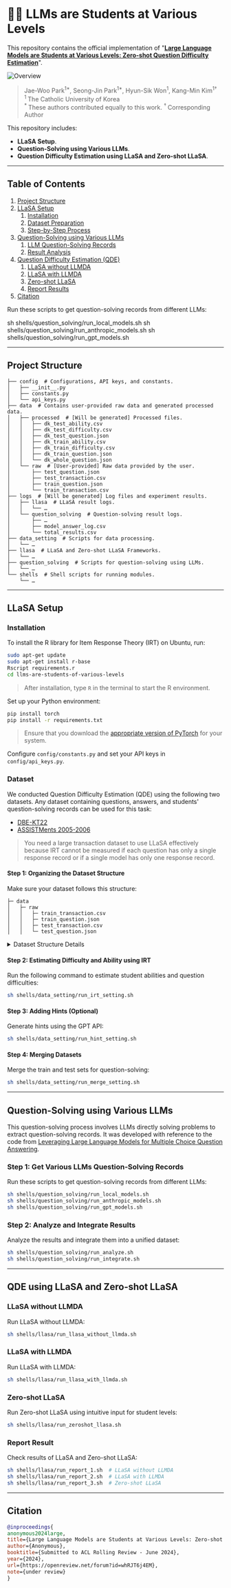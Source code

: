 # 👩‍🏫 LLMs are Students at Various Levels
This repository contains the official implementation of "[**Large Language Models are Students at Various Levels: Zero-shot Question Difficulty Estimation**](https://openreview.net/pdf?id=whRJT6j4EM)".

![Overview](assets/overview_1.png)
> Jae-Woo Park<sup>1\*</sup>, Seong-Jin Park<sup>1\*</sup>, Hyun-Sik Won<sup>1</sup>, Kang-Min Kim<sup>1†</sup>  
<sup>1 </sup>The Catholic University of Korea  
<sup>\* </sup>These authors contributed equally to this work. <sup>† </sup>Corresponding Author  

This repository includes:
- **LLaSA Setup**.
- **Question-Solving using Various LLMs**.
- **Question Difficulty Estimation using LLaSA and Zero-shot LLaSA**.

---

## Table of Contents
1. [Project Structure](#project-structure)
2. [LLaSA Setup](#llasa-setup)
   1. [Installation](#installation)
   2. [Dataset Preparation](#dataset)
   3. [Step-by-Step Process](#step-1-organizing-the-dataset-structure)
3. [Question-Solving using Various LLMs](#question-solving-using-various-llms)
   1. [LLM Question-Solving Records](#step-1-get-various-llms-question-solving-records)
   2. [Result Analysis](#step-2-analyze-and-integrate-results)
4. [Question Difficulty Estimation (QDE)](#qde-using-llasa-and-zero-shot-llasa)
   1. [LLaSA without LLMDA](#llasa-without-llmda)
   2. [LLaSA with LLMDA](#llasa-with-llmda)
   3. [Zero-shot LLaSA](#zero-shot-llasa)
   4. [Report Results](#report-result)
5. [Citation](#citation)

Run these scripts to get question-solving records from different LLMs:

sh shells/question_solving/run_local_models.sh
sh shells/question_solving/run_anthropic_models.sh
sh shells/question_solving/run_gpt_models.sh

---

## Project Structure
```plaintext
├── config  # Configurations, API keys, and constants.
│   ├── __init__.py
│   ├── constants.py
│   └── api_keys.py
├── data  # Contains user-provided raw data and generated processed data.
│   ├── processed  # [Will be generated] Processed files.
│   │   ├── dk_test_ability.csv
│   │   ├── dk_test_difficulty.csv
│   │   ├── dk_test_question.json
│   │   ├── dk_train_ability.csv
│   │   ├── dk_train_difficulty.csv
│   │   ├── dk_train_question.json
│   │   └── dk_whole_question.json
│   └── raw  # [User-provided] Raw data provided by the user.
│       ├── test_question.json
│       ├── test_transaction.csv
│       ├── train_question.json
│       └── train_transaction.csv
├── logs  # [Will be generated] Log files and experiment results.
│   ├── llasa  # LLaSA result logs.
│   │   └── …
│   └── question_solving  # Question-solving result logs.
│       ├── …
│       ├── model_answer_log.csv
│       └── total_results.csv
├── data_setting  # Scripts for data processing.
│   └── …
├── llasa  # LLaSA and Zero-shot LLaSA Frameworks.
│   └── …
├── question_solving  # Scripts for question-solving using LLMs.
│   └── …
└── shells  # Shell scripts for running modules.
    └── …
```

---

## LLaSA Setup

### Installation
To install the R library for Item Response Theory (IRT) on Ubuntu, run:
```bash
sudo apt-get update
sudo apt-get install r-base
Rscript requirements.r
cd llms-are-students-of-various-levels
```
> After installation, type `R` in the terminal to start the R environment.

Set up your Python environment:
```bash
pip install torch
pip install -r requirements.txt
```
> Ensure that you download the [appropriate version of PyTorch](https://pytorch.org/) for your system.

Configure `config/constants.py` and set your API keys in `config/api_keys.py`.

### Dataset
We conducted Question Difficulty Estimation (QDE) using the following two datasets. Any dataset containing questions, answers, and students' question-solving records can be used for this task:
- [DBE-KT22](https://dataverse.ada.edu.au/dataset.xhtml?persistentId=doi:10.26193/6DZWOH)
- [ASSISTMents 2005-2006](https://pslcdatashop.web.cmu.edu/Files?datasetId=120)
> You need a large transaction dataset to use LLaSA effectively because IRT cannot be measured if each question has only a single response record or if a single model has only one response record.

#### Step 1: Organizing the Dataset Structure
Make sure your dataset follows this structure:
```
├─ data
│   ├─ raw
│   │   ├─ train_transaction.csv
│   │   ├─ train_question.json
│   │   ├─ test_transaction.csv
│   │   └─ test_question.json
```

<details>
<summary>Dataset Structure Details</summary>

Here is an example of `train_transaction.csv` and `train_question.json`. Please prepare `test_transaction.csv` and `test_question.json` in the same format.

> **train_transaction.csv**:

| question_id | S1 | S2 | ... | SN |
|-------------|----|----|-----|----|
| Q1          | 1  | 1  | ... | 1  |
| Q2          | 0  | 1  | ... | 1  |

> **train_question.json**:
```json
{
  "question_text": "Choose the correct ...",
  "question_id": 1,
  "choices": ["10", "20", "30", "40"],
  "answer": ["10"]
}
```
</details>

#### Step 2: Estimating Difficulty and Ability using IRT
Run the following command to estimate student abilities and question difficulties:
```bash
sh shells/data_setting/run_irt_setting.sh
```

#### Step 3: Adding Hints (Optional)
Generate hints using the GPT API:
```bash
sh shells/data_setting/run_hint_setting.sh
```

#### Step 4: Merging Datasets
Merge the train and test sets for question-solving:
```bash
sh shells/data_setting/run_merge_setting.sh
```

---

## Question-Solving using Various LLMs
This question-solving process involves LLMs directly solving problems to extract question-solving records. It was developed with reference to the code from [Leveraging Large Language Models for Multiple Choice Question Answering](https://github.com/BYU-PCCL/leveraging-llms-for-mcqa).

### Step 1: Get Various LLMs Question-Solving Records
Run these scripts to get question-solving records from different LLMs:
```bash
sh shells/question_solving/run_local_models.sh
sh shells/question_solving/run_anthropic_models.sh
sh shells/question_solving/run_gpt_models.sh
```

### Step 2: Analyze and Integrate Results
Analyze the results and integrate them into a unified dataset:
```bash
sh shells/question_solving/run_analyze.sh
sh shells/question_solving/run_integrate.sh
```

---

## QDE using LLaSA and Zero-shot LLaSA

### LLaSA without LLMDA
Run LLaSA without LLMDA:
```bash
sh shells/llasa/run_llasa_without_llmda.sh
```

### LLaSA with LLMDA
Run LLaSA with LLMDA:
```bash
sh shells/llasa/run_llasa_with_llmda.sh
```

### Zero-shot LLaSA
Run Zero-shot LLaSA using intuitive input for student levels:
```bash
sh shells/llasa/run_zeroshot_llasa.sh
```

### Report Result
Check results of LLaSA and Zero-shot LLaSA:
```bash
sh shells/llasa/run_report_1.sh  # LLaSA without LLMDA
sh shells/llasa/run_report_2.sh  # LLaSA with LLMDA
sh shells/llasa/run_report_3.sh  # Zero-shot LLaSA
```

---

## Citation
```bibtex
@inproceedings{
anonymous2024large,
title={Large Language Models are Students at Various Levels: Zero-shot Question Difficulty Estimation},
author={Anonymous},
booktitle={Submitted to ACL Rolling Review - June 2024},
year={2024},
url={https://openreview.net/forum?id=whRJT6j4EM},
note={under review}
}
```

